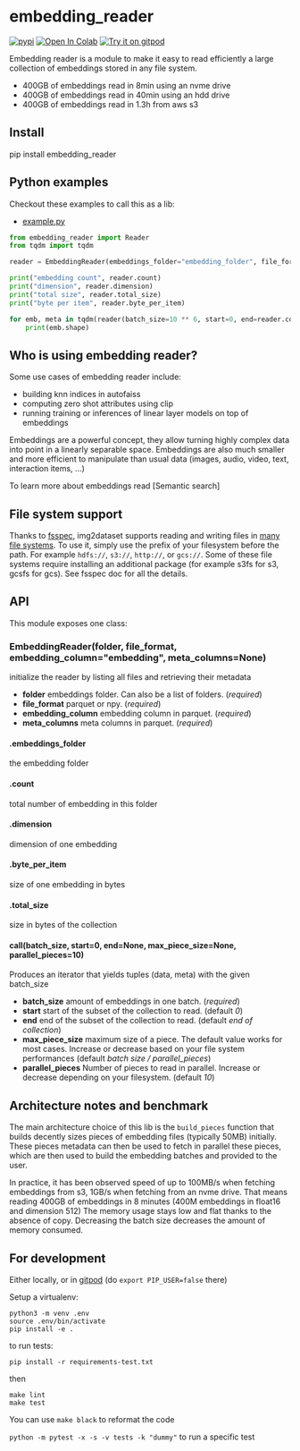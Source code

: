 # embedding_reader
[![pypi](https://img.shields.io/pypi/v/embedding_reader.svg)](https://pypi.python.org/pypi/embedding_reader)
[![Open In Colab](https://colab.research.google.com/assets/colab-badge.svg)](https://colab.research.google.com/github/rom1504/embedding_reader/blob/master/notebook/embedding_reader_getting_started.ipynb)
[![Try it on gitpod](https://img.shields.io/badge/try-on%20gitpod-brightgreen.svg)](https://gitpod.io/#https://github.com/rom1504/embedding_reader)

Embedding reader is a module to make it easy to read efficiently a large collection of embeddings stored in any file system.
* 400GB of embeddings read in 8min using an nvme drive
* 400GB of embeddings read in 40min using an hdd drive
* 400GB of embeddings read in 1.3h from aws s3

## Install

pip install embedding_reader

## Python examples

Checkout these examples to call this as a lib:
* [example.py](examples/example.py)

```python
from embedding_reader import Reader
from tqdm import tqdm

reader = EmbeddingReader(embeddings_folder="embedding_folder", file_format="npy")

print("embedding count", reader.count)
print("dimension", reader.dimension)
print("total size", reader.total_size)
print("byte per item", reader.byte_per_item)

for emb, meta in tqdm(reader(batch_size=10 ** 6, start=0, end=reader.count), total=reader.count // 10 ** 6):
    print(emb.shape)
```

## Who is using embedding reader?

Some use cases of embedding reader include:
* building knn indices in autofaiss
* computing zero shot attributes using clip
* running training or inferences of linear layer models on top of embeddings

Embeddings are a powerful concept, they allow turning highly complex data into point in a linearly separable space.
Embeddings are also much smaller and more efficient to manipulate than usual data (images, audio, video, text, interaction items, ...)

To learn more about embeddings read [Semantic search]

## File system support

Thanks to [fsspec](https://filesystem-spec.readthedocs.io/en/latest/), img2dataset supports reading and writing files in [many file systems](https://github.com/fsspec/filesystem_spec/blob/6233f315548b512ec379323f762b70764efeb92c/fsspec/registry.py#L87).
To use it, simply use the prefix of your filesystem before the path. For example `hdfs://`, `s3://`, `http://`, or `gcs://`.
Some of these file systems require installing an additional package (for example s3fs for s3, gcsfs for gcs).
See fsspec doc for all the details.

## API

This module exposes one class:

### EmbeddingReader(folder, file_format, embedding_column="embedding", meta_columns=None)

initialize the reader by listing all files and retrieving their metadata

* **folder** embeddings folder. Can also be a list of folders. (*required*)
* **file_format** parquet or npy. (*required*)
* **embedding_column** embedding column in parquet. (*required*)
* **meta_columns** meta columns in parquet. (*required*)

#### .embeddings_folder

the embedding folder

#### .count

total number of embedding in this folder

#### .dimension

dimension of one embedding

#### .byte_per_item

size of one embedding in bytes

#### .total_size

size in bytes of the collection

#### __call__(batch_size, start=0, end=None, max_piece_size=None, parallel_pieces=10)

Produces an iterator that yields tuples (data, meta) with the given batch_size

* **batch_size** amount of embeddings in one batch. (*required*)
* **start** start of the subset of the collection to read. (default *0*)
* **end** end of the subset of the collection to read. (default *end of collection*)
* **max_piece_size** maximum size of a piece. The default value works for most cases. Increase or decrease based on your file system performances (default *batch size / parallel_pieces*)
* **parallel_pieces** Number of pieces to read in parallel. Increase or decrease depending on your filesystem. (default *10*)


## Architecture notes and benchmark

The main architecture choice of this lib is the `build_pieces` function that builds decently sizes pieces of embedding files (typically 50MB) initially.
These pieces metadata can then be used to fetch in parallel these pieces, which are then used to build the embedding batches and provided to the user.

In practice, it has been observed speed of up to 100MB/s when fetching embeddings from s3, 1GB/s when fetching from an nvme drive.
That means reading 400GB of embeddings in 8 minutes (400M embeddings in float16 and dimension 512)
The memory usage stays low and flat thanks to the absence of copy. Decreasing the batch size decreases the amount of memory consumed.


## For development

Either locally, or in [gitpod](https://gitpod.io/#https://github.com/rom1504/embedding_reader) (do `export PIP_USER=false` there)

Setup a virtualenv:

```
python3 -m venv .env
source .env/bin/activate
pip install -e .
```

to run tests:
```
pip install -r requirements-test.txt
```
then 
```
make lint
make test
```

You can use `make black` to reformat the code

`python -m pytest -x -s -v tests -k "dummy"` to run a specific test

